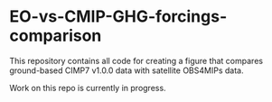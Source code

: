 # EO-vs-CMIP-GHG-forcings-comparison

This repository contains all code for creating a figure that compares ground-based CIMP7 v1.0.0 data with 
satellite OBS4MIPs data. 

Work on this repo is currently in progress. 